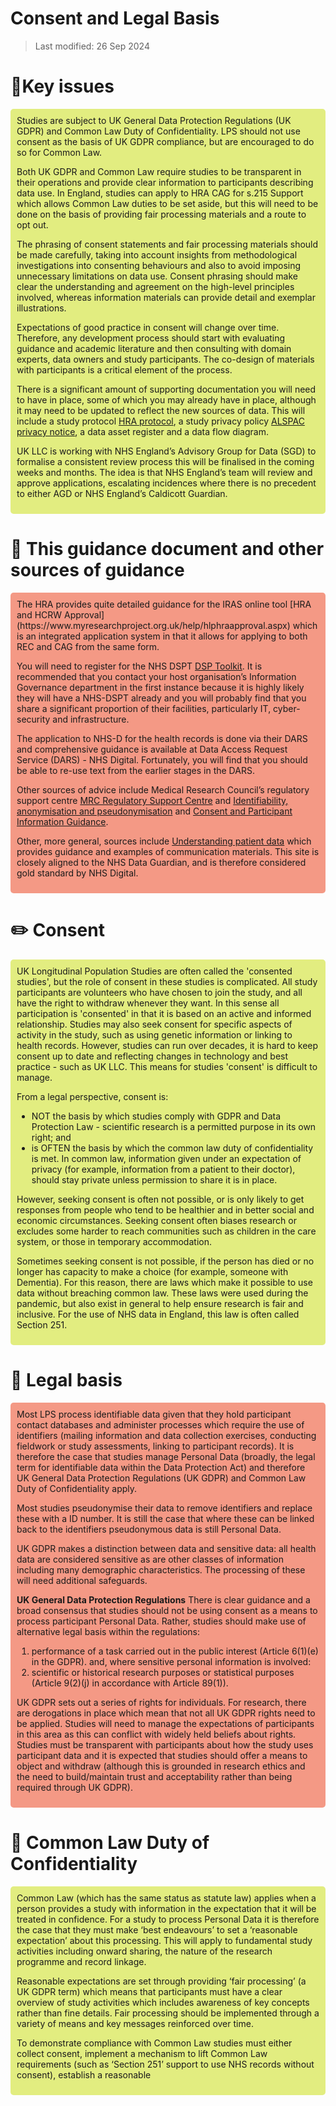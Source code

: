 # Consent and Legal Basis

> Last modified: 26 Sep 2024

# 🔑Key issues
<div style="background-color: #e2ed80; padding: 10px; border-radius: 5px;">
Studies are subject to UK General Data Protection Regulations (UK GDPR) and Common Law Duty of 
Confidentiality. LPS should not use consent as the basis of UK GDPR compliance, but are encouraged 
to do so for Common Law. 

Both UK GDPR and Common Law require studies to be transparent in their operations and provide 
clear information to participants describing data use. In England, studies can apply to HRA CAG for 
s.215 Support which allows Common Law duties to be set aside, but this will need to be done on the 
basis of providing fair processing materials and a route to opt out.

The phrasing of consent statements and fair processing materials should be made carefully, taking 
into account insights from methodological investigations into consenting behaviours and also to 
avoid imposing unnecessary limitations on data use. Consent phrasing should make clear the 
understanding and agreement on the high-level principles involved, whereas information materials 
can provide detail and exemplar illustrations.

Expectations of good practice in consent will change over time. Therefore, any development process 
should start with evaluating guidance and academic literature and then consulting with domain 
experts, data owners and study participants. The co-design of materials with participants is a critical 
element of the process.

There is a significant amount of supporting documentation you will need to have in place, some of 
which you may already have in place, although it may need to be updated to reflect the new sources 
of data. This will include a study protocol [HRA protocol](https://www.hra.nhs.uk/planning-and-improving-research/research-planning/protocol/), a study privacy policy [ALSPAC privacy notice](http://www.bristol.ac.uk/alspac/participants/privacy/), a data asset register and a data flow diagram.

UK LLC is working with NHS England’s Advisory Group for Data (SGD) to formalise a consistent review 
process this will be finalised in the coming weeks and months. The idea is that NHS England’s team will review and approve applications, escalating incidences where there is no precedent to either 
AGD or NHS England’s Caldicott Guardian.
</div>

# 📖 This guidance document and other sources of guidance
<div style="background-color: #f49985; padding: 10px; border-radius: 5px;">
The HRA provides quite detailed guidance for the IRAS online tool
[HRA and HCRW Approval](https://www.myresearchproject.org.uk/help/hlphraapproval.aspx) which is an integrated 
application system in that it allows for applying to both REC and CAG from the same form.

You will need to register for the NHS DSPT [DSP Toolkit](https://www.dsptoolkit.nhs.uk/). It is recommended that 
you contact your host organisation’s Information Governance department in the first instance 
because it is highly likely they will have a NHS-DSPT already and you will probably find that you share 
a significant proportion of their facilities, particularly IT, cyber-security and infrastructure.

The application to NHS-D for the health records is done via their DARS and comprehensive guidance 
is available at Data Access Request Service (DARS) - NHS Digital. Fortunately, you will find that you 
should be able to re-use text from the earlier stages in the DARS. 

Other sources of advice include Medical Research Council’s regulatory support centre 
[MRC Regulatory Support Centre](https://www.ukri.org/councils/mrc/facilities-and-resources/find-an-mrc-facility-or-resource/mrc-regulatory-support-centre/) and [Identifiability, anonymisation and pseudonymisation](https://www.ukri.org/wp-content/uploads/2021/11/MRC-291121-GDPR-Identifiability-Anonymisation-Pseudonymisation.pdf) and [Consent and Participant Information Guidance](http://www.hra-decisiontools.org.uk/consent/).

Other, more general, sources include [Understanding patient data](https://understandingpatientdata.org.uk/) which provides 
guidance and examples of communication materials. This site is closely aligned to the NHS Data 
Guardian, and is therefore considered gold standard by NHS Digital.
</div>

# ✏️ Consent
<div style="background-color: #e2ed80; padding: 10px; border-radius: 5px;">
UK Longitudinal Population Studies are often called the 'consented studies', but the role of consent 
in these studies is complicated. All study participants are volunteers who have chosen to join the 
study, and all have the right to withdraw whenever they want. In this sense all participation is 
'consented' in that it is based on an active and informed relationship. Studies may also seek consent 
for specific aspects of activity in the study, such as using genetic information or linking to health 
records. However, studies can run over decades, it is hard to keep consent up to date and reflecting 
changes in technology and best practice - such as UK LLC. This means for studies 'consent' is difficult 
to manage. 

From a legal perspective, consent is: 

* NOT the basis by which studies comply with GDPR and Data Protection Law - scientific research is 
a permitted purpose in its own right; and 
* is OFTEN the basis by which the common law duty of confidentiality is met. In common law, 
information given under an expectation of privacy (for example, information from a patient to 
their doctor), should stay private unless permission to share it is in place.

However, seeking consent is often not possible, or is only likely to get responses from people who 
tend to be healthier and in better social and economic circumstances. Seeking consent often biases 
research or excludes some harder to reach communities such as children in the care system, or 
those in temporary accommodation.  

Sometimes seeking consent is not possible, if the person has died or no longer has capacity to make 
a choice (for example, someone with Dementia). For this reason, there are laws which make it 
possible to use data without breaching common law. These laws were used during the pandemic, 
but also exist in general to help ensure research is fair and inclusive. For the use of NHS data in 
England, this law is often called Section 251.
</div>

# 📒 Legal basis
<div style="background-color: #f49985; padding: 10px; border-radius: 5px;">
Most LPS process identifiable data given that they hold participant contact databases and administer 
processes which require the use of identifiers (mailing information and data collection exercises, 
conducting fieldwork or study assessments, linking to participant records). It is therefore the case 
that studies manage Personal Data (broadly, the legal term for identifiable data within the Data 
Protection Act) and therefore UK General Data Protection Regulations (UK GDPR) and Common Law 
Duty of Confidentiality apply.

Most studies pseudonymise their data to remove identifiers and replace these with a ID number. It is 
still the case that where these can be linked back to the identifiers pseudonymous data is still 
Personal Data.

UK GDPR makes a distinction between data and sensitive data: all health data are considered 
sensitive as are other classes of information including many demographic characteristics. The 
processing of these will need additional safeguards.

**UK General Data Protection Regulations**
There is clear guidance and a broad consensus that studies should not be using consent as a means 
to process participant Personal Data. Rather, studies should make use of alternative legal basis 
within the regulations:
1) performance of a task carried out in the public interest (Article 6(1)(e) in the GDPR).
and, where sensitive personal information is involved:
2) scientific or historical research purposes or statistical purposes (Article 9(2)(j) in 
accordance with Article 89(1)).

UK GDPR sets out a series of rights for individuals. For research, there are derogations in place which 
mean that not all UK GDPR rights need to be applied. Studies will need to manage the expectations 
of participants in this area as this can conflict with widely held beliefs about rights. Studies must 
be transparent with participants about how the study uses participant data and it is expected that 
studies should offer a means to object and withdraw (although this is grounded in research ethics 
and the need to build/maintain trust and acceptability rather than being required through UK 
GDPR). 
</div>

# 📂 Common Law Duty of Confidentiality
<div style="background-color: #e2ed80; padding: 10px; border-radius: 5px;">
Common Law (which has the same status as statute law) applies when a person provides a study 
with information in the expectation that it will be treated in confidence. For a study to process 
Personal Data it is therefore the case that they must make ‘best endeavours’ to set a ‘reasonable 
expectation’ about this processing. This will apply to fundamental study activities including onward 
sharing, the nature of the research programme and record linkage.

Reasonable expectations are set through providing ‘fair processing’ (a UK GDPR term) which means 
that participants must have a clear overview of study activities which includes awareness of key 
concepts rather than fine details. Fair processing should be implemented through a variety of means 
and key messages reinforced over time.

To demonstrate compliance with Common Law studies must either collect consent, implement a 
mechanism to lift Common Law requirements (such as ‘Section 251’ support to use NHS records 
without consent), establish a reasonable
